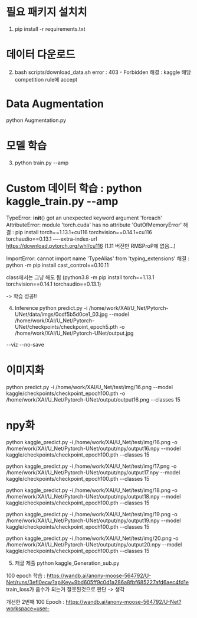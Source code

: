 # 필요 패키지 설치치
1. pip install -r requirements.txt

# 데이터 다운로드
2. bash scripts/download_data.sh
error : 403 - Forbidden
해결 : kaggle 해당 competition rule에 accept

# Data Augmentation
python Augmentation.py

# 모델 학습
3. python train.py --amp
# Custom 데이터 학습 : python kaggle_train.py --amp
TypeError: __init__() got an unexpected keyword argument 'foreach'
AttributeError: module 'torch.cuda' has no attribute 'OutOfMemoryError'
해결 : pip install torch==1.13.1+cu116 torchvision==0.14.1+cu116 torchaudio==0.13.1 —-extra-index-url https://download.pytorch.org/whl/cu116 (1.11 버전만 RMSProP에 없음...)

ImportError: cannot import name 'TypeAlias' from 'typing_extensions'
해결 : python -m pip install cast_control==0.10.11

class에서는 그냥 해도 됨
(python3.8 -m pip install torch==1.13.1 torchvision==0.14.1 torchaudio==0.13.1)

-> 학습 성공!! 

4. Inference
python predict.py -i /home/work/XAI/U_Net/Pytorch-UNet/data/imgs/0cdf5b5d0ce1_03.jpg --model /home/work/XAI/U_Net/Pytorch-UNet/checkpoints/checkpoint_epoch5.pth -o /home/work/XAI/U_Net/Pytorch-UNet/output.jpg 

--viz --no-save

# 이미지화
python predict.py -i /home/work/XAI/U_Net/test/img/16.png --model kaggle/checkpoints/checkpoint_epoch100.pth -o /home/work/XAI/U_Net/Pytorch-UNet/output/output16.png --classes 15

# npy화
python kaggle_predict.py -i /home/work/XAI/U_Net/test/img/16.png -o /home/work/XAI/U_Net/Pytorch-UNet/output/npy/output16.npy --model kaggle/checkpoints/checkpoint_epoch100.pth --classes 15

python kaggle_predict.py -i /home/work/XAI/U_Net/test/img/17.png -o /home/work/XAI/U_Net/Pytorch-UNet/output/npy/output17.npy --model kaggle/checkpoints/checkpoint_epoch100.pth --classes 15

python kaggle_predict.py -i /home/work/XAI/U_Net/test/img/18.png -o /home/work/XAI/U_Net/Pytorch-UNet/output/npy/output18.npy --model kaggle/checkpoints/checkpoint_epoch100.pth --classes 15

python kaggle_predict.py -i /home/work/XAI/U_Net/test/img/19.png -o /home/work/XAI/U_Net/Pytorch-UNet/output/npy/output19.npy --model kaggle/checkpoints/checkpoint_epoch100.pth --classes 15

python kaggle_predict.py -i /home/work/XAI/U_Net/test/img/20.png -o /home/work/XAI/U_Net/Pytorch-UNet/output/npy/output20.npy --model kaggle/checkpoints/checkpoint_epoch100.pth --classes 15

5. 캐글 제출
python kaggle_Generation_sub.py


100 epoch 학습 : https://wandb.ai/anony-moose-564792/U-Net/runs/3efl0ecw?apiKey=9bd605ff9c0d1a286a8fbf685227afd6aec4fd1e
train_loss가 음수가 되는거 잘못된것으로 판단 -> 생각

개선한 2번째 100 Epoch : 
https://wandb.ai/anony-moose-564792/U-Net?workspace=user-